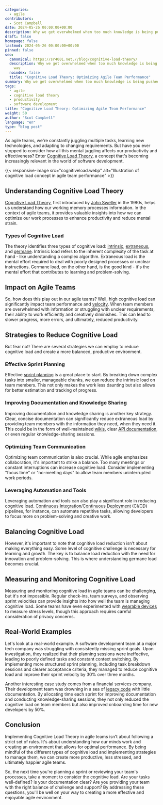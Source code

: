 ```yaml
---
categories:
  - agile
contributors:
  - Scot Campbell
date: 2024-05-26 00:00:00+00:00
description: Why we get overwhelmed when too much knowledge is being pushed our way
draft: false
homepage: false
lastmod: 2024-05-26 00:00:00+00:00
pinned: false
seo:
  canonical: https://sr4001.net.//blog/cognitive-load-theory/
  description: Why we get overwhelmed when too much knowledge is being pushed our
    way
  noindex: false
  title: "Cognitive Load Theory: Optimizing Agile Team Performance"
summary: Why we get overwhelmed when too much knowledge is being pushed our way
tags:
  - agile
  - cognitive load theory
  - productivity
  - software development
title: "Cognitive Load Theory: Optimizing Agile Team Performance"
weight: 50
author: "Scot Campbell"
language: "en"
type: "blog post"
---
```


As agile teams, we're constantly juggling multiple tasks, learning new technologies, and adapting to changing requirements. But have you ever stopped to consider how all this mental juggling affects our productivity and effectiveness? Enter [Cognitive Load Theory](https://en.wikipedia.org/wiki/Cognitive_load), a concept that's becoming increasingly relevant in the world of software development.

<!--more-->

{{< responsive-image src="cognitiveload.webp" alt="Illustration of cognitive load concept in agile team performance" >}}

## Understanding Cognitive Load Theory

[Cognitive Load Theory](https://en.wikipedia.org/wiki/Cognitive_load), first introduced by [John Sweller](https://en.wikipedia.org/wiki/John_Sweller) in the 1980s, helps us understand how our working memory processes information. In the context of agile teams, it provides valuable insights into how we can optimize our work processes to enhance productivity and reduce mental strain.

### Types of Cognitive Load

The theory identifies three types of cognitive load: [intrinsic](https://en.wikipedia.org/wiki/Cognitive_load#Intrinsic_cognitive_load), [extraneous](https://en.wikipedia.org/wiki/Cognitive_load#Extraneous_cognitive_load), and [germane](https://en.wikipedia.org/wiki/Cognitive_load#Germane_cognitive_load). Intrinsic load refers to the inherent complexity of the task at hand - like understanding a complex algorithm. Extraneous load is the mental effort required to deal with poorly designed processes or unclear instructions. Germane load, on the other hand, is the good kind - it's the mental effort that contributes to learning and problem-solving.

## Impact on Agile Teams

So, how does this play out in our agile teams? Well, high cognitive load can significantly impact team performance and [velocity](<https://en.wikipedia.org/wiki/Velocity_(software_development)>). When team members are overwhelmed with information or struggling with unclear requirements, their ability to work efficiently and creatively diminishes. This can lead to slower progress, more errors, and ultimately, reduced productivity.

## Strategies to Reduce Cognitive Load

But fear not! There are several strategies we can employ to reduce cognitive load and create a more balanced, productive environment.

### Effective Sprint Planning

Effective [sprint planning](<https://en.wikipedia.org/wiki/Scrum_(software_development)#Sprint_planning>) is a great place to start. By breaking down complex tasks into smaller, manageable chunks, we can reduce the intrinsic load on team members. This not only makes the work less daunting but also allows for better estimation and tracking of progress.

### Improving Documentation and Knowledge Sharing

Improving documentation and knowledge sharing is another key strategy. Clear, concise documentation can significantly reduce extraneous load by providing team members with the information they need, when they need it. This could be in the form of well-maintained [wikis](https://en.wikipedia.org/wiki/Wiki), clear [API documentation](https://en.wikipedia.org/wiki/API_documentation), or even regular knowledge-sharing sessions.

### Optimizing Team Communication

Optimizing team communication is also crucial. While agile emphasizes collaboration, it's important to strike a balance. Too many meetings or constant interruptions can increase cognitive load. Consider implementing "focus time" or "no-meeting days" to allow team members uninterrupted work periods.

### Leveraging Automation and Tools

Leveraging automation and tools can also play a significant role in reducing cognitive load. [Continuous Integration](https://en.wikipedia.org/wiki/Continuous_integration)/[Continuous Deployment](https://en.wikipedia.org/wiki/Continuous_delivery) (CI/CD) pipelines, for instance, can automate repetitive tasks, allowing developers to focus more on problem-solving and creative work.

## Balancing Cognitive Load

However, it's important to note that cognitive load reduction isn't about making everything easy. Some level of cognitive challenge is necessary for learning and growth. The key is to balance load reduction with the need for innovation and problem-solving. This is where understanding germane load becomes crucial.

## Measuring and Monitoring Cognitive Load

Measuring and monitoring cognitive load in agile teams can be challenging, but it's not impossible. Regular check-ins, team surveys, and observing sprint velocities can provide insights into how well the team is managing cognitive load. Some teams have even experimented with [wearable devices](https://en.wikipedia.org/wiki/Wearable_technology) to measure stress levels, though this approach requires careful consideration of privacy concerns.

## Real-World Examples

Let's look at a real-world example. A software development team at a major tech company was struggling with consistently missing sprint goals. Upon investigation, they realized that their planning sessions were ineffective, leading to poorly defined tasks and constant context switching. By implementing more structured sprint planning, including task breakdown sessions and clearer acceptance criteria, they managed to reduce cognitive load and improve their sprint velocity by 30% over three months.

Another interesting case study comes from a financial services company. Their development team was drowning in a sea of [legacy code](https://en.wikipedia.org/wiki/Legacy_code) with little documentation. By allocating time each sprint for improving documentation and conducting knowledge-sharing sessions, they not only reduced the cognitive load on team members but also improved onboarding time for new developers by 50%.

## Conclusion

Implementing Cognitive Load Theory in agile teams isn't about following a strict set of rules. It's about understanding how our minds work and creating an environment that allows for optimal performance. By being mindful of the different types of cognitive load and implementing strategies to manage them, we can create more productive, less stressed, and ultimately happier agile teams.

So, the next time you're planning a sprint or reviewing your team's processes, take a moment to consider the cognitive load. Are your tasks well-defined? Is your documentation clear? Are you providing your team with the right balance of challenge and support? By addressing these questions, you'll be well on your way to creating a more effective and enjoyable agile environment.
